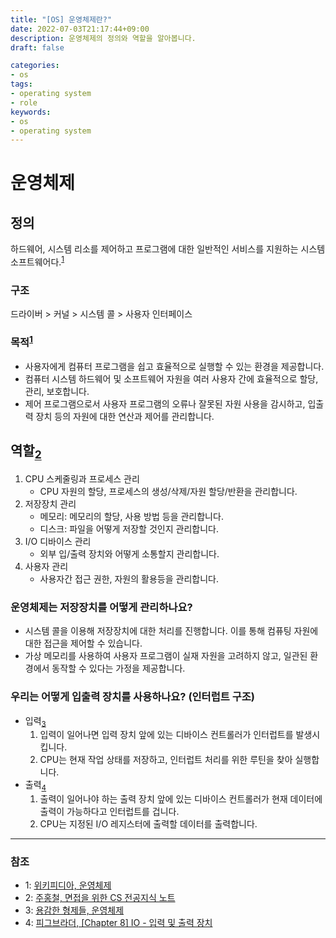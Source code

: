 ```yaml
---
title: "[OS] 운영체제란?"
date: 2022-07-03T21:17:44+09:00
description: 운영체제의 정의와 역할을 알아봅니다.
draft: false

categories:
- os
tags:
- operating system
- role
keywords:
- os
- operating system
---
```


# 운영체제
## 정의
하드웨어, 시스템 리소를 제어하고 프로그램에 대한 일반적인 서비스를 지원하는 시스템 소프트웨어다.<sup>[1]</sup>

### 구조
드라이버 > 커널 > 시스템 콜 > 사용자 인터페이스

### 목적<sup>[1]</sup>
- 사용자에게 컴퓨터 프로그램을 쉽고 효율적으로 실행할 수 있는 환경을 제공합니다.
- 컴퓨터 시스템 하드웨어 및 소프트웨어 자원을 여러 사용자 간에 효율적으로 할당, 관리, 보호합니다.
- 제어 프로그램으로서 사용자 프로그램의 오류나 잘못된 자원 사용을 감시하고, 입출력 장치 등의 자원에 대한 연산과 제어를 관리합니다.

## 역할<sub>[2]</sub>
1. CPU 스케줄링과 프로세스 관리
    - CPU 자원의 할당, 프로세스의 생성/삭제/자원 할당/반환을 관리합니다.
2. 저장장치 관리
    - 메모리: 메모리의 할당, 사용 방법 등을 관리합니다.
    - 디스크: 파일을 어떻게 저장할 것인지 관리합니다.
3. I/O 디바이스 관리
    - 외부 입/출력 장치와 어떻게 소통할지 관리합니다.
4. 사용자 관리
    - 사용자간 접근 권한, 자원의 활용등을 관리합니다.

### 운영체제는 저장장치를 어떻게 관리하나요?
- 시스템 콜을 이용해 저장장치에 대한 처리를 진행합니다. 이를 통해  컴퓨팅 자원에 대한 접근을 제어할 수 있습니다.
- 가상 메모리를 사용하여 사용자 프로그램이 실재 자원을 고려하지 않고, 일관된 환경에서 동작할 수 있다는 가정을 제공합니다.

### 우리는 어떻게 입출력 장치를 사용하나요? (인터럽트 구조)
- 입력<sub>[3]</sub>
    1. 입력이 일어나면 입력 장치 앞에 있는 디바이스 컨트롤러가 인터럽트를 발생시킵니다.
    2. CPU는 현재 작업 상태를 저장하고, 인터럽트 처리를 위한 루틴을 찾아 실행합니다.
- 출력<sub>[4]</sub>
    1. 출력이 일어나야 하는 출력 장치 앞에 있는 디바이스 컨트롤러가 현재 데이터에 출력이 가능하다고 인터럽트를 겁니다.
    2. CPU는 지정된 I/O 레지스터에 출력할 데이터를 출력합니다.

---
### 참조
- 1: [위키피디아, 운영체제](https://ko.wikipedia.org/wiki/%EC%9A%B4%EC%98%81_%EC%B2%B4%EC%A0%9C)
- 2: [주홍철, 면접을 위한 CS 전공지식 노트](https://www.aladin.co.kr/shop/wproduct.aspx?ItemId=292815727)
- 3: [용감한 형제들, 운영체제](https://github.com/brave-people/brave-tech-interview/blob/main/contents/os.md)
- 4: [피그브라더, [Chapter 8] IO - 입력 및 출력 장치](https://it-eldorado.tistory.com/24)

[1]: https://ko.wikipedia.org/wiki/%EC%9A%B4%EC%98%81_%EC%B2%B4%EC%A0%9C
[2]: https://www.aladin.co.kr/shop/wproduct.aspx?ItemId=292815727
[3]: https://github.com/brave-people/brave-tech-interview/blob/main/contents/os.md
[4]: https://it-eldorado.tistory.com/24